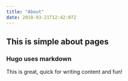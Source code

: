 ```yaml
---
title: "About"
date: 2018-03-21T12:42:07Z
---
```


## This is simple about pages

### Hugo uses markdown

This is great, quick for writing content and fun!
